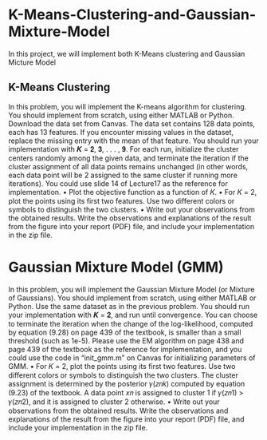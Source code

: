 # K-Means-Clustering-and-Gaussian-Mixture-Model
In this project, we will implement both K-Means clustering and Gaussian Micture Model
## K-Means Clustering
In this problem, you will implement the K-means algorithm for clustering. You should implement from
scratch, using either MATLAB or Python. Download the data set from Canvas. The data set contains 128
data points, each has 13 features. If you encounter missing values in the dataset, replace the missing
entry with the mean of that feature. You should run your implementation with 𝑲 = 𝟐, 𝟑, . . . , 𝟗. For
each run, initialize the cluster centers randomly among the given data, and terminate the iteration if
the cluster assignment of all data points remains unchanged (in other words, each data point will be
2
assigned to the same cluster if running more iterations). You could use slide 14 of Lecture17 as the
reference for implementation.
• Plot the objective function as a function of 𝐾.
• For 𝐾 = 2, plot the points using its first two features. Use two different colors or symbols to
distinguish the two clusters.
• Write out your observations from the obtained results.
Write the observations and explanations of the result from the figure into your report (PDF) file, and
include your implementation in the zip file.
# Gaussian Mixture Model (GMM)
In this problem, you will implement the Gaussian Mixture Model (or Mixture of Gaussians). You should
implement from scratch, using either MATLAB or Python. Use the same dataset as in the previous
problem. You should run your implementation with 𝑲 = 𝟐, and run until convergence. You can choose
to terminate the iteration when the change of the log-likelihood, computed by equation (9.28) on page
439 of the textbook, is smaller than a small threshold (such as 1e-5). Please use the EM algorithm on
page 438 and page 439 of the textbook as the reference for implementation, and you could use the
code in “init_gmm.m” on Canvas for initializing parameters of GMM.
• For 𝐾 = 2, plot the points using its first two features. Use two different colors or symbols to
distinguish the two clusters. The cluster assignment is determined by the posterior 𝛾(𝑧𝑛𝑘)
computed by equation (9.23) of the textbook. A data point 𝑥𝑛 is assigned to cluster 1 if 𝛾(𝑧𝑛1) >
𝛾(𝑧𝑛2), and it is assigned to cluster 2 otherwise.
• Write out your observations from the obtained results.
Write the observations and explanations of the result from the figure into your report (PDF) file, and
include your implementation in the zip file.
